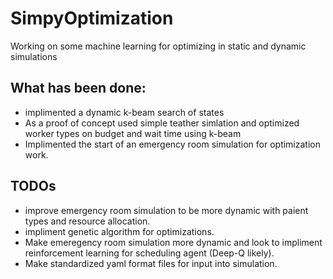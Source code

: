 # SimpyOptimization
Working on some machine learning for optimizing in static and dynamic simulations

## What has been done:
- implimented a dynamic k-beam search of states
- As a proof of concept used simple teather simlation and optimized worker types on budget and wait time using k-beam
- Implimented the start of an emergency room simulation for optimization work.

## TODOs
- improve emergency room simulation to be more dynamic with paient types and resource allocation.
- impliment genetic algorithm for optimizations.
- Make emeregency room simulation more dynamic and look to impliment reinforcement learning for scheduling agent (Deep-Q likely).
- Make standardized yaml format files for input into simulation.
